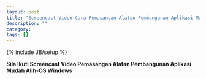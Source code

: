 ```yaml
---
layout: post
title: "Screencast Video Cara Pemasangan Alatan Pembangunan Aplikasi Mudah Alih   OS Windows"
description: ""
category: 
tags: []
---
```

{% include JB/setup %}

**Sila Ikuti Screencast Video Pemasangan Alatan Pembangunan Aplikasi Mudah Alih-OS Windows**

<!-- more -->


